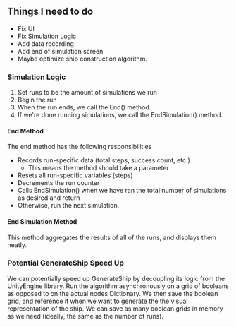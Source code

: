 ## Things I need to do
- Fix UI
- Fix Simulation Logic
- Add data recording
- Add end of simulation screen
- Maybe optimize ship construction algorithm. 

### Simulation Logic
1. Set runs to be the amount of simulations we run
2. Begin the run
3. When the run ends, we call the End() method.
4. If we're done running simulations, we call the EndSimulation() method. 

#### End Method
The end method has the following responsibilities
- Records run-specific data (total steps, success count, etc.)
    - This means the method should take a parameter
- Resets all run-specific variables (steps)
- Decrements the run counter
- Calls EndSimulation() when we have ran the total number of simulations as desired and return
- Otherwise, run the next simulation.

#### End Simulation Method
This method aggregates the results of all of the runs, and displays them neatly. 

### Potential GenerateShip Speed Up
We can potentially speed up GenerateShip by decoupling its logic from the UnityEngine library. 
Run the algorithm asynchronously on a grid of booleans as opposed to on the actual nodes Dictionary. 
We then save the boolean grid, and reference it when we want to generate the the visual representation of the ship. 
We can save as many boolean grids in memory as we need (ideally, the same as the number of runs).
